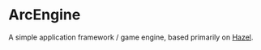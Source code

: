 # ArcEngine

A simple application framework / game engine, based primarily on [Hazel](https://github.com/TheCherno/Hazel).
